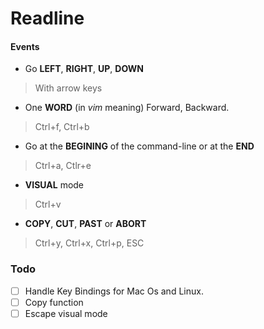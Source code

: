 # Readline

#### Events

- Go **LEFT**, **RIGHT**, **UP**, **DOWN**
> With arrow keys
- One **WORD** (in *vim* meaning) Forward, Backward.
> Ctrl+f, Ctrl+b
- Go at the **BEGINING** of the command-line or at the **END**
> Ctrl+a, Ctlr+e
- **VISUAL** mode
> Ctrl+v
- **COPY**, **CUT**, **PAST** or **ABORT**
> Ctrl+y, Ctrl+x, Ctrl+p, ESC


### Todo

- [ ] Handle Key Bindings for Mac Os and Linux.
- [ ] Copy function
- [ ] Escape visual mode
